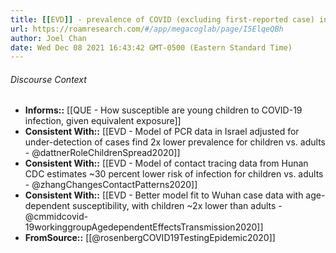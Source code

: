 ```yaml
---
title: [[EVD]] - prevalence of COVID (excluding first-reported case) increased with age in New York State, ~2x lower for children and youth compared to adults - [[@rosenbergCOVID19TestingEpidemic2020]]
url: https://roamresearch.com/#/app/megacoglab/page/I5ElqeQBh
author: Joel Chan
date: Wed Dec 08 2021 16:43:42 GMT-0500 (Eastern Standard Time)
---
```




###### Discourse Context

- **Informs::** [[QUE - How susceptible are young children to COVID-19 infection, given equivalent exposure]]
- **Consistent With::** [[EVD - Model of PCR data in Israel adjusted for under-detection of cases find 2x lower prevalence for children vs. adults - @dattnerRoleChildrenSpread2020]]
- **Consistent With::** [[EVD - Model of contact tracing data from Hunan CDC estimates ~30 percent lower risk of infection for children vs. adults - @zhangChangesContactPatterns2020]]
- **Consistent With::** [[EVD - Better model fit to Wuhan case data with age-dependent susceptibility, with children ~2x lower than adults - @cmmidcovid-19workinggroupAgedependentEffectsTransmission2020]]
- **FromSource::** [[@rosenbergCOVID19TestingEpidemic2020]]

